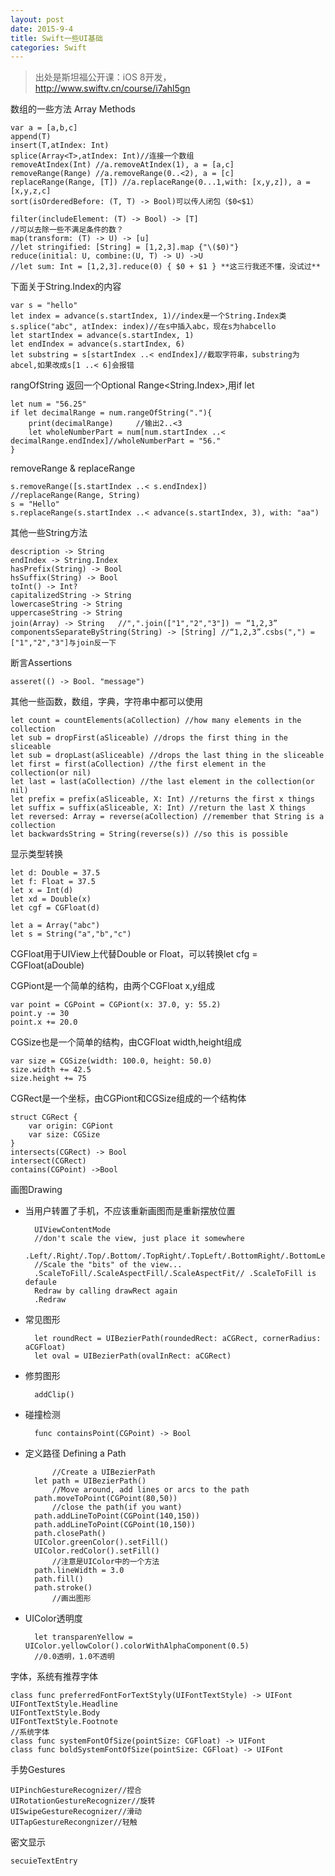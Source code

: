 ```yaml
---
layout: post
date: 2015-9-4
title: Swift一些UI基础
categories: Swift
---
```

>出处是斯坦福公开课：iOS 8开发，http://www.swiftv.cn/course/i7ahl5gn

数组的一些方法 Array<T> Methods

	var a = [a,b,c]
	append(T)
	insert(T,atIndex: Int)
	splice(Array<T>,atIndex: Int)//连接一个数组
	removeAtIndex(Int) //a.removeAtIndex(1), a = [a,c]
	removeRange(Range) //a.removeRange(0..<2), a = [c]
	replaceRange(Range, [T]) //a.replaceRange(0...1,with: [x,y,z]), a = [x,y,z,c]
	sort(isOrderedBefore: (T, T) -> Bool)可以传人闭包（$0<$1）
	
	filter(includeElement: (T) -> Bool) -> [T] 
	//可以去除一些不满足条件的数？
	map(transform: (T) -> U) -> [u]
	//let stringified: [String] = [1,2,3].map {"\($0)"} 
	reduce(initial: U, combine:(U, T) -> U) ->U
	//let sum: Int = [1,2,3].reduce(0) { $0 + $1 } **这三行我还不懂，没试过**

下面关于String.Index的内容

	var s = "hello"
	let index = advance(s.startIndex, 1)//index是一个String.Index类
	s.splice("abc", atIndex: index)//在s中插入abc，现在s为habcello
	let startIndex = advance(s.startIndex, 1)
	let endIndex = advance(s.startIndex, 6)
	let substring = s[startIndex ..< endIndex]//截取字符串，substring为abcel,如果改成s[1 ..< 6]会报错
	
rangOfString 返回一个Optional Range<String.Index>,用if let

	let num = "56.25"
	if let decimalRange = num.rangeOfString("."){
		print(decimalRange)		//输出2..<3
		let wholeNumberPart = num[num.startIndex ..< decimalRange.endIndex]//wholeNumberPart = "56."
	}

removeRange & replaceRange

	s.removeRange([s.startIndex ..< s.endIndex])
	//replaceRange(Range, String)
	s = "Hello"
	s.replaceRange(s.startIndex ..< advance(s.startIndex, 3), with: "aa")

其他一些String方法
	
	description -> String
	endIndex -> String.Index
	hasPrefix(String) -> Bool
	hsSuffix(String) -> Bool
	toInt() -> Int?
	capitalizedString -> String
	lowercaseString -> String
	uppercaseString -> String
	join(Array) -> String	//",".join(["1","2","3"]) ＝ “1,2,3”
	componentsSeparateByString(String) -> [String] //“1,2,3”.csbs(",") = ["1","2","3"]与join反一下
	
断言Assertions

	asseret(() -> Bool. "message")

其他一些函数，数组，字典，字符串中都可以使用

	let count = countElements(aCollection) //how many elements in the collection
	let sub = dropFirst(aSliceable) //drops the first thing in the sliceable
	let sub = dropLast(aSliceable) //drops the last thing in the sliceable
	let first = first(aCollection) //the first element in the collection(or nil)
	let last = last(aCollection) //the last element in the collection(or nil)
	let prefix = prefix(aSliceable, X: Int) //returns the first x things
	let suffix = suffix(aSliceable, X: Int) //return the last X things
	let reversed: Array = reverse(aCollection) //remember that String is a collection
	let backwardsString = String(reverse(s)) //so this is possible
	
显示类型转换

	let d: Double = 37.5
	let f: Float = 37.5
	let x = Int(d)
	let xd = Double(x)
	let cgf = CGFloat(d)
	
	let a = Array("abc")
	let s = String("a","b","c")
	
CGFloat用于UIView上代替Double or Float，可以转换let cfg = CGFloat(aDouble)

CGPiont是一个简单的结构，由两个CGFloat x,y组成
	
	var point = CGPoint = CGPiont(x: 37.0, y: 55.2)
	point.y -= 30
	point.x += 20.0
	
CGSize也是一个简单的结构，由CGFloat width,height组成

	var size = CGSize(width: 100.0, height: 50.0)
	size.width += 42.5
	size.height += 75

CGRect是一个坐标，由CGPiont和CGSize组成的一个结构体

	struct CGRect {
		var origin: CGPiont
		var size: CGSize
	}
	intersects(CGRect) -> Bool
	intersect(CGRect)
	contains(CGPoint) ->Bool

画图Drawing

* 当用户转置了手机，不应该重新画图而是重新摆放位置

		UIViewContentMode
		//don't scale the view, just place it somewhere
		.Left/.Right/.Top/.Bottom/.TopRight/.TopLeft/.BottomRight/.BottomLeft/.Center
		//Scale the "bits" of the view...
		.ScaleToFill/.ScaleAspectFill/.ScaleAspectFit// .ScaleToFill is defaule
		Redraw by calling drawRect again
		.Redraw


* 常见图形

		let roundRect = UIBezierPath(roundedRect: aCGRect, cornerRadius: aCGFloat)
		let oval = UIBezierPath(ovalInRect: aCGRect)

* 修剪图形

		addClip()

* 碰撞检测
		
		func containsPoint(CGPoint) -> Bool
		
* 定义路径 Defining a Path
		
			//Create a UIBezierPath
		let path = UIBezierPath()
			//Move around, add lines or arcs to the path
		path.moveToPoint(CGPoint(80,50))
			//close the path(if you want)
		path.addLineToPoint(CGPoint(140,150))
		path.addLineToPoint(CGPoint(10,150))
		path.closePath()
		UIColor.greenColor().setFill()
		UIColor.redColor().setFill()
			//注意是UIColor中的一个方法
		path.lineWidth = 3.0
		path.fill()
		path.stroke()
			//画出图形

* UIColor透明度

		let transparenYellow = UIColor.yellowColor().colorWithAlphaComponent(0.5)
		//0.0透明，1.0不透明

字体，系统有推荐字体
	
	class func preferredFontForTextStyly(UIFontTextStyle) -> UIFont
	UIFontTextStyle.Headline
	UIFontTextStyle.Body
	UIFontTextStyle.Footnote
	//系统字体
	class func systemFontOfSize(pointSize: CGFloat) -> UIFont
	class func boldSystemFontOfSize(pointSize: CGFloat) -> UIFont

手势Gestures

	UIPinchGestureRecognizer//捏合
	UIRotationGestureRecognizer//旋转
	UISwipeGestureRecognizer//滑动
	UITapGestureRecongnizer//轻触
	
密文显示

	secuieTextEntry